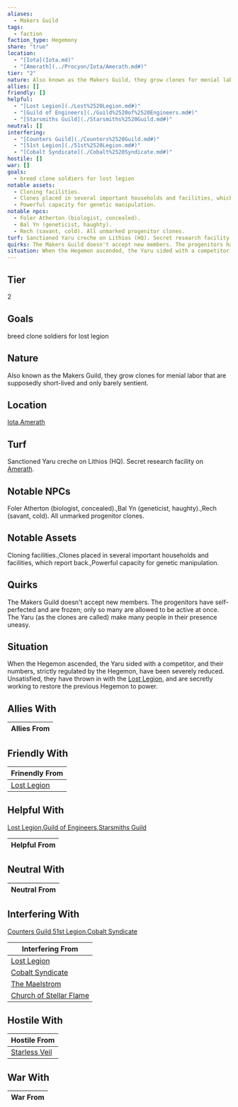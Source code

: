```yaml
---
aliases:
  - Makers Guild
tags:
  - faction
faction_type: Hegemony
share: "true"
location:
  - "[Iota](Iota.md)"
  - "[Amerath](../Procyon/Iota/Amerath.md#)"
tier: "2"
nature: Also known as the Makers Guild, they grow clones for menial labor that are supposedly short-lived and only barely sentient.
allies: []
friendly: []
helpful:
  - "[Lost Legion](./Lost%2520Legion.md#)"
  - "[Guild of Engineers](./Guild%2520of%2520Engineers.md#)"
  - "[Starsmiths Guild](./Starsmiths%2520Guild.md#)"
neutral: []
interfering:
  - "[Counters Guild](./Counters%2520Guild.md#)"
  - "[51st Legion](./51st%2520Legion.md#)"
  - "[Cobalt Syndicate](./Cobalt%2520Syndicate.md#)"
hostile: []
war: []
goals:
  - breed clone soldiers for lost legion
notable assets:
  - Cloning facilities.
  - Clones placed in several important households and facilities, which report back.
  - Powerful capacity for genetic manipulation.
notable npcs:
  - Foler Atherton (biologist, concealed).
  - Bal Yn (geneticist, haughty).
  - Rech (savant, cold). All unmarked progenitor clones.
turf: Sanctioned Yaru creche on Lithios (HQ). Secret research facility on [Amerath](../Procyon/Iota/Amerath.md#).
quirks: The Makers Guild doesn't accept new members. The progenitors have self-perfected and are frozen; only so many are allowed to be active at once. The Yaru (as the clones are called) make many people in their presence uneasy.
situation: When the Hegemon ascended, the Yaru sided with a competitor, and their numbers, strictly regulated by the Hegemon, have been severely reduced. Unsatisfied, they have thrown in with the [Lost Legion](./Lost%2520Legion.md#), and are secretly working to restore the previous Hegemon to power.
---
```

## Tier

2

## Goals

breed clone soldiers for lost legion

## Nature

Also known as the Makers Guild, they grow clones for menial labor that are supposedly short-lived and only barely sentient.

## Location

[Iota](../Procyon/Iota/index.md),[Amerath](../Procyon/Iota/Amerath.md.md#.md#)

## Turf

Sanctioned Yaru creche on Lithios (HQ). Secret research facility on [Amerath](Procyon/Iota/Amerath.md).

## Notable NPCs

Foler Atherton (biologist, concealed).,Bal Yn (geneticist, haughty).,Rech (savant, cold). All unmarked progenitor clones.

## Notable Assets

Cloning facilities.,Clones placed in several important households and facilities, which report back.,Powerful capacity for genetic manipulation.

## Quirks

The Makers Guild doesn't accept new members. The progenitors have self-perfected and are frozen; only so many are allowed to be active at once. The Yaru (as the clones are called) make many people in their presence uneasy.

## Situation

When the Hegemon ascended, the Yaru sided with a competitor, and their numbers, strictly regulated by the Hegemon, have been severely reduced. Unsatisfied, they have thrown in with the [Lost Legion](Factions/Lost%20Legion.md), and are secretly working to restore the previous Hegemon to power.

## Allies With



| Allies From |
| ----------- |


## Friendly With



| Frinendly From                           |
| ---------------------------------------- |
| [Lost Legion](./Lost%2520Legion.md.md#.md#) |


## Helpful With

[Lost Legion](./Lost%2520Legion.md.md#.md#),[Guild of Engineers](./Guild%2520of%2520Engineers.md.md#),[Starsmiths Guild](./Starsmiths%2520Guild.md.md#)

| Helpful From |
| ------------ |


## Neutral With




| Neutral From |
| ------------ |



## Interfering With

[Counters Guild](./Counters%2520Guild.md.md#),[51st Legion](./51st%2520Legion.md.md#),[Cobalt Syndicate](./Cobalt%2520Syndicate.md.md#)


| Interfering From                                                 |
| ---------------------------------------------------------------- |
| [Lost Legion](./Lost%2520Legion.md.md#.md#)                         |
| [Cobalt Syndicate](./Cobalt%2520Syndicate.md.md#)               |
| [The Maelstrom](./The%20Maelstrom.md)                     |
| [Church of Stellar Flame](./Church%20of%20Stellar%20Flame.md) |



## Hostile With




| Hostile From                                 |
| -------------------------------------------- |
| [Starless Veil](./Starless%20Veil.md) |



## War With



| War From |
| -------- |
